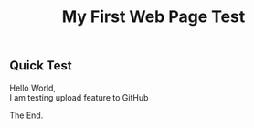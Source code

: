 <!DOCTYPE html>
<html>
    <head>
        <title>My First Web</title>
    </head>
    <body>
        <header>
            <h1>My First Web Page Test</h1>
        </header>
        <main>
            <h2>Quick Test</h2>
            <p>Hello World, <br>
                I am testing upload feature to GitHub</p>
        </main>
        <footer>
          <p>The End.</p>
        </footer>
    </body>
</html>
